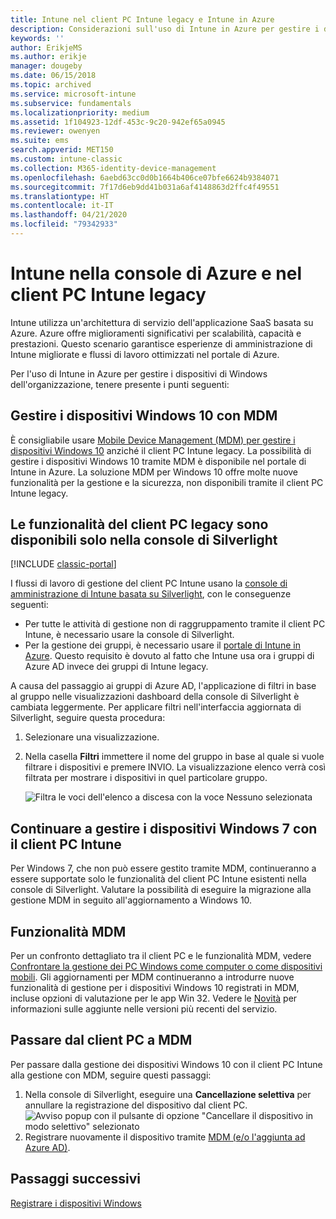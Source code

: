 ```yaml
---
title: Intune nel client PC Intune legacy e Intune in Azure
description: Considerazioni sull'uso di Intune in Azure per gestire i dispositivi di Windows dell'organizzazione.
keywords: ''
author: ErikjeMS
ms.author: erikje
manager: dougeby
ms.date: 06/15/2018
ms.topic: archived
ms.service: microsoft-intune
ms.subservice: fundamentals
ms.localizationpriority: medium
ms.assetid: 1f104923-12df-453c-9c20-942ef65a0945
ms.reviewer: owenyen
ms.suite: ems
search.appverid: MET150
ms.custom: intune-classic
ms.collection: M365-identity-device-management
ms.openlocfilehash: 6aebd63cc0d0b1664b406ce07bfe6624b9384071
ms.sourcegitcommit: 7f17d6eb9dd41b031a6af4148863d2ffc4f49551
ms.translationtype: HT
ms.contentlocale: it-IT
ms.lasthandoff: 04/21/2020
ms.locfileid: "79342933"
---
```

# <a name="intune-on-azure-console-and-legacy-intune-pc-client"></a>Intune nella console di Azure e nel client PC Intune legacy

Intune utilizza un'architettura di servizio dell'applicazione SaaS basata su Azure. Azure offre miglioramenti significativi per scalabilità, capacità e prestazioni. Questo scenario garantisce esperienze di amministrazione di Intune migliorate e flussi di lavoro ottimizzati nel portale di Azure. 

Per l'uso di Intune in Azure per gestire i dispositivi di Windows dell'organizzazione, tenere presente i punti seguenti:

## <a name="manage-windows-10-devices-by-using-mdm"></a>Gestire i dispositivi Windows 10 con MDM

È consigliabile usare [Mobile Device Management (MDM) per gestire i dispositivi Windows 10](../configuration/device-restrictions-windows-10.md) anziché il client PC Intune legacy. La possibilità di gestire i dispositivi Windows 10 tramite MDM è disponibile nel portale di Intune in Azure. La soluzione MDM per Windows 10 offre molte nuove funzionalità per la gestione e la sicurezza, non disponibili tramite il client PC Intune legacy.

## <a name="legacy-pc-client-features-are-only-available-in-the-silverlight-console"></a>Le funzionalità del client PC legacy sono disponibili solo nella console di Silverlight

[!INCLUDE [classic-portal](../includes/classic-portal.md)]

I flussi di lavoro di gestione del client PC Intune usano la [console di amministrazione di Intune basata su Silverlight](https://manage.microsoft.com/), con le conseguenze seguenti:

- Per tutte le attività di gestione non di raggruppamento tramite il client PC Intune, è necessario usare la console di Silverlight.
- Per la gestione dei gruppi, è necessario usare il [portale di Intune in Azure](https://portal.azure.com/). Questo requisito è dovuto al fatto che Intune usa ora i gruppi di Azure AD invece dei gruppi di Intune legacy. 

A causa del passaggio ai gruppi di Azure AD, l'applicazione di filtri in base al gruppo nelle visualizzazioni dashboard della console di Silverlight è cambiata leggermente. Per applicare filtri nell'interfaccia aggiornata di Silverlight, seguire questa procedura:

1. Selezionare una visualizzazione.
2. Nella casella **Filtri** immettere il nome del gruppo in base al quale si vuole filtrare i dispositivi e premere INVIO. La visualizzazione elenco verrà così filtrata per mostrare i dispositivi in quel particolare gruppo.

   ![Filtra le voci dell'elenco a discesa con la voce Nessuno selezionata](./media/intune-legacy-pc-client/image01.png)


## <a name="continue-to-manage-windows-7-by-using-intune-pc-client"></a>Continuare a gestire i dispositivi Windows 7 con il client PC Intune

Per Windows 7, che non può essere gestito tramite MDM, continueranno a essere supportate solo le funzionalità del client PC Intune esistenti nella console di Silverlight. Valutare la possibilità di eseguire la migrazione alla gestione MDM in seguito all'aggiornamento a Windows 10.

## <a name="mdm-capabilities"></a>Funzionalità MDM

Per un confronto dettagliato tra il client PC e le funzionalità MDM, vedere [Confrontare la gestione dei PC Windows come computer o come dispositivi mobili](pc-management-comparison.md). Gli aggiornamenti per MDM continueranno a introdurre nuove funzionalità di gestione per i dispositivi Windows 10 registrati in MDM, incluse opzioni di valutazione per le app Win 32. Vedere le [Novità](whats-new.md) per informazioni sulle aggiunte nelle versioni più recenti del servizio.

## <a name="switch-from-pc-client-to-mdm"></a>Passare dal client PC a MDM

Per passare dalla gestione dei dispositivi Windows 10 con il client PC Intune alla gestione con MDM, seguire questi passaggi:

1. Nella console di Silverlight, eseguire una **Cancellazione selettiva** per annullare la registrazione del dispositivo dal client PC.
  ![Avviso popup con il pulsante di opzione "Cancellare il dispositivo in modo selettivo" selezionato](./media/intune-legacy-pc-client/image02.png)
2. Registrare nuovamente il dispositivo tramite [MDM (e/o l'aggiunta ad Azure AD)](../enrollment/windows-enroll.md).

## <a name="next-steps"></a>Passaggi successivi
[Registrare i dispositivi Windows](../enrollment/windows-enroll.md)
